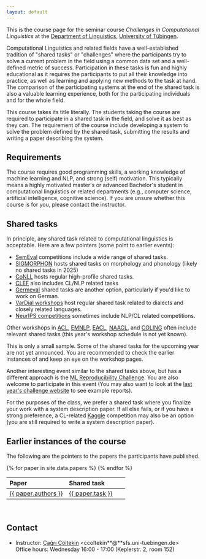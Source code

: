 ```yaml
---
layout: default
---
```


This is the course page
for the seminar course
_Challenges in Computational Linguistics_
at the [Department of Linguistics](http://sfs.uni-tuebingen.de),
[University of Tübingen](http://uni-tuebingen.de).

Computational Linguistics and related fields have a well-established
tradition of "shared tasks" or "challenges" where the participants try
to solve a current problem in the field using a common data set and
a well-defined metric of success. Participation in these tasks is fun
and highly educational as it requires the participants to put all
their knowledge into practice, as well as learning and applying new
methods to the task at hand. The comparison of the participating
systems at the end of the shared task is also a valuable learning
experience, both for the participating individuals and for the whole
field.

This course takes its title literally. The students taking the course
are required to participate in a shared task in the field, and solve
it as best as they can. The requirement of the course include
developing a system to solve the problem defined by the shared task,
submitting the results and writing a paper describing the system.

## Requirements

The course requires good programming skills, a working knowledge of
machine learning and NLP, and strong (self) motivation. This typically
means a highly motivated master's or advanced Bachelor's student
in computational linguistics or related departments (e.g., computer
science, artificial intelligence, cognitive science). If  you are
unsure whether this course is for you, please contact the instructor.

## Shared tasks

In principle, any shared task related to computational linguistics is
acceptable. Here are a few pointers (some point to earlier events):

- [SemEval](https://semeval.github.io/SemEval2025/)
  competitions include a wide range of shared tasks.
- [SIGMORPHON](https://sigmorphon.github.io/sharedtasks/) hosts
  shared tasks on morphology and phonology (likely no shared tasks in 2025)
- [CoNLL](http://www.conll.org/) hosts regular high-profile shared
  tasks.
- [CLEF](https://clef2025.clef-initiative.eu/) also includes CL/NLP
  related tasks
- [Germeval](https://konvens2021.phil.hhu.de/shared-tasks/) shared tasks
  are another option, particularly if you'd like to work on German.
- [VarDial workshops](https://sites.google.com/view/vardial-2025/) host regular
  shared task related to dialects and closely related languages.
- [NeurIPS competitions](https://neurips.cc/Conferences/2024/CompetitionTrack)
    sometimes include NLP/CL related competitions.

Other workshops in [ACL](https://2021.aclweb.org/),
[EMNLP](https://2025.aclweb.org/),
[EACL](https://2024.eacl.org/program/workshops/),
[NAACL](https://2025.naacl.org/program/workshops/),
and [COLING](https://coling2025.org/pages/workshops)
often include relevant shared tasks
(this year's workshop schedule is not yet known). 

This is only a small sample. Some of the shared tasks for the
upcoming year are not yet announced. You are recommended to check
the earlier instances of and keep an eye
on the workshop pages.

Another interesting event similar to the shared tasks above, 
but has a different approach is the
[ML Reproducibility Challenge](https://reproml.org/).
You are also welcome to participate in this event 
(You may also want to look at
the [last year's challenge website](https://paperswithcode.com/rc2022)
to see example reports).

For the purposes of the class, we prefer a shared task where you
finalize your work with a system description paper. If all else fails,
or if you have a strong preference, a CL-related
[Kaggle](https://www.kaggle.com/) competition may also be an option
(you are still required to write a system description paper).

## Earlier instances of the course

The following are the pointers to the papers the participants have
published.


<table rules="groups" style="width:100%;border-collapse: collapse;">
  <thead style="border-bottom: 1px solid #000;">
    <tr>
      <th style="text-align:left;" width="50%">Paper</th>
      <th style="text-align:left;" width="50%">Shared task</th>
    </tr>
  </thead>
  <tbody style="border-bottom: 1px solid #000;">
{% for paper in site.data.papers %}
    <tr style="border-bottom: 1px solid #000;">
    <td style="text-align:left;">
        <a href="{{ paper.url}}">{{ paper.authors }}</a>
    </td>
    <td style="text-align:left;">
        <a href="{{ paper.taskurl}}">{{ paper.task }}</a>
    </td>
    </tr>
{% endfor %}
    <tr>
    </tr>
  </tbody>
</table>
&nbsp;

## Contact

- Instructor: [Çağrı Çöltekin](http://coltekin.net/cagri/)
    <ccoltekin**@**sfs.uni-tuebingen.de>  
    Office hours: Wednesday 16:00 - 17:00
    (Keplerstr. 2, room 152)
